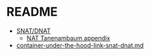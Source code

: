 # README

- [SNAT/DNAT](NAT.md)
  - [NAT Tanenambaum appendix](./NAT-tanenbaum-appendix/README.md)
- [container-under-the-hood-link-snat-dnat.md](container-under-the-hood-link-snat-dnat.md)
